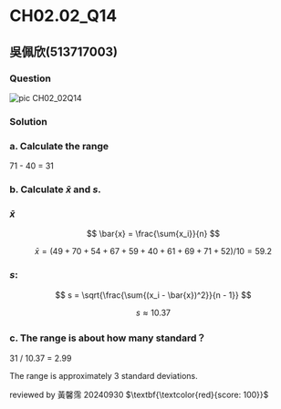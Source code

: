 # CH02.02_Q14

## 吳佩欣(513717003)

### Question
![pic CH02_02Q14](https://github.com/user-attachments/assets/f28509f8-dcf3-40cf-810b-d6532502fdf8)

### Solution

### a. Calculate the range
 71 - 40 = 31

### b. Calculate $\bar{x}$ and *s*.
### $\bar{x}$

$$
\bar{x} = \frac{\sum{x_i}}{n}
$$

$$
\bar{x} =( 49 + 70 + 54 + 67 + 59 + 40 + 61 + 69 + 71 + 52 ) / 10 = 59.2
$$

### *s*:
$$
s = \sqrt{\frac{\sum{(x_i - \bar{x})^2}}{n - 1}}
$$

$$
s \approx 10.37
$$

### c. The range is about how many standard？

31 / 10.37 = 2.99

The range is approximately 3 standard deviations.

reviewed by 黃馨霈 20240930 $\textbf{\textcolor{red}{score: 100}}$
